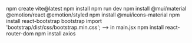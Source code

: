 npm create vite@latest
npm install
npm run dev
npm install @mui/material @emotion/react @emotion/styled
npm install @mui/icons-material
npm install react-bootstrap bootstrap
import 'bootstrap/dist/css/bootstrap.min.css';  --> in main.jsx
npm install react-router-dom
npm install axios